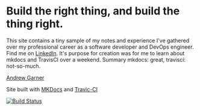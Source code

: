 <script type="text/javascript" src="https://platform.linkedin.com/badges/js/profile.js" async defer></script>

# Build the right thing, and build the thing right.

This site contains a tiny sample of my notes and experience I've gathered over my professional career as a software developer and DevOps engineer. Find me on [LinkedIn](https://www.linkedin.com/in/buildthethingright/). It's purpose for creation was for me to learn about mkdocs and TravisCI over a weekend. Summary mkdocs: great, travisci: not-so-much.

<div class="LI-profile-badge"  data-version="v1" data-size="large" data-locale="en_US" data-type="horizontal" data-theme="light" data-vanity="buildthethingright"><a class="LI-simple-link" href='https://uk.linkedin.com/in/buildthethingright?trk=profile-badge'>Andrew Garner</a></div>

Site built with [MKDocs](https://www.mkdocs.org/) and [Travic-CI](https://travis-ci.org/)

[![Build Status](https://travis-ci.org/agarthetiger/mkdocs.svg?branch=master)](https://travis-ci.org/agarthetiger/mkdocs)
